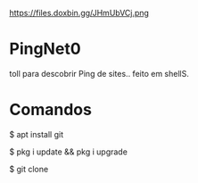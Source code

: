 https://files.doxbin.gg/JHmUbVCj.png

# PingNet0
toll para descobrir Ping de sites..
feito em shellS.
# Comandos
$ apt install git

$ pkg i update && pkg i upgrade

$ git clone 

